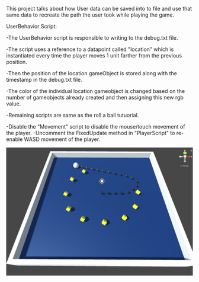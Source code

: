 This project talks about how User data can be saved into to file and use that same data to recreate the path the user took while playing the game.

UserBehavior Script:

-The UserBehavior script is responsible to writing to the debug.txt file.

-The script uses a reference to a datapoint called "location" which is instantiated every time the player moves 1 unit farther from the previous position.

-Then the position of the location gameObject is stored along with the timestamp in the debug.txt file.

-The color of the individual location gameobject is changed based on the number of gameobjects already created and then assigning this new rgb value.

-Remaining scripts are same as the roll a ball tutuorial.

-Disable the "Movement" script to disable the mouse/touch movement of the player.
-Uncomment the FixedUpdate method in "PlayerScript" to re-enable WASD movement of the player.

<img src="Snippet.PNG" width="600">
